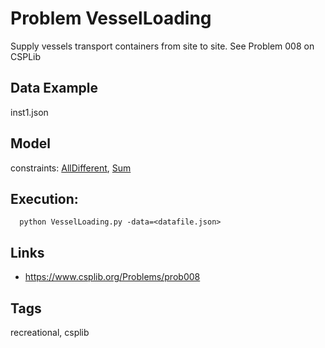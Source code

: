 # Problem VesselLoading

Supply vessels transport containers from site to site.
See Problem 008 on CSPLib

## Data Example
  inst1.json

## Model
  constraints: [AllDifferent](http://pycsp.org/documentation/constraints/AllDifferent), [Sum](http://pycsp.org/documentation/constraints/Sum)

## Execution:
```
  python VesselLoading.py -data=<datafile.json>
```

## Links
 - https://www.csplib.org/Problems/prob008

## Tags
  recreational, csplib
